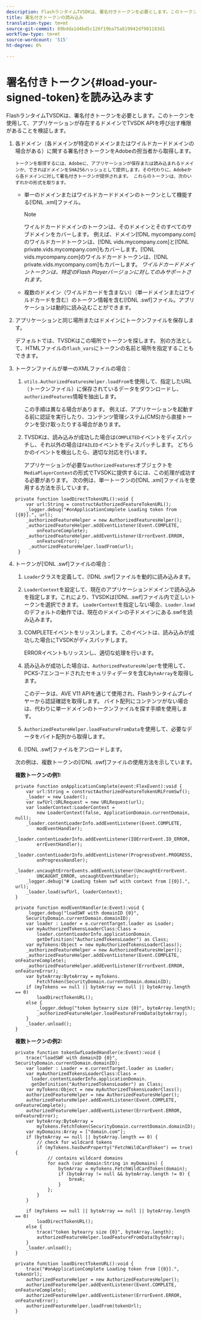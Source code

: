 ```yaml
---
description: FlashランタイムTVSDKは、署名付きトークンを必要とします。このトークンを使用して、アプリケーションが存在するドメインでTVSDK APIを呼び出す権限があることを検証します。
title: 署名付きトークンの読み込み
translation-type: tm+mt
source-git-commit: 89bdda1d4bd5c126f19ba75a819942df901183d1
workflow-type: tm+mt
source-wordcount: '515'
ht-degree: 0%

---
```



# 署名付きトークン{#load-your-signed-token}を読み込みます

FlashランタイムTVSDKは、署名付きトークンを必要とします。このトークンを使用して、アプリケーションが存在するドメインでTVSDK APIを呼び出す権限があることを検証します。

1. 各ドメイン（各ドメインが特定のドメインまたはワイルドカードドメインの場合がある）に関する署名付きトークンをAdobeの担当者から取得します。

       トークンを取得するには、Adobeに、アプリケーションが保存または読み込まれるドメインか、できればドメインをSHA256ハッシュとして提供します。その代わりに、Adobeから各ドメインに対して署名付きトークンが提供されます。 これらのトークンは、次のいずれかの形式を取ります。
   
   * 単一のドメインまたはワイルドカードドメインのトークンとして機能する[!DNL .xml]ファイル。

      >[!NOTE]
      >
      >ワイルドカードドメインのトークンは、そのドメインとそのすべてのサブドメインをカバーします。 例えば、ドメイン[!DNL mycompany.com]のワイルドカードトークンは、[!DNL vids.mycompany.com]と[!DNL private.vids.mycompany.com]もカバーします。[!DNL vids.mycompany.com]のワイルドカードトークンは、[!DNL private.vids.mycompany.com]もカバーします。 *ワイルドカードドメイントークンは、特定のFlash Playerバージョンに対してのみサポートされます。*

   * 複数のドメイン（ワイルドカードを含まない）（単一ドメインまたはワイルドカードを含む）のトークン情報を含む[!DNL .swf]ファイル。アプリケーションは動的に読み込むことができます。

1. アプリケーションと同じ場所またはドメインにトークンファイルを保存します。

   デフォルトでは、TVSDKはこの場所でトークンを探します。 別の方法として、HTMLファイルの`flash_vars`にトークンの名前と場所を指定することもできます。
1. トークンファイルが単一のXMLファイルの場合：
   1. `utils.AuthorizedFeaturesHelper.loadFrom`を使用して、指定したURL（トークンファイル）に保存されているデータをダウンロードし、`authorizedFeatures`情報を抽出します。

      この手順は異なる場合があります。 例えば、アプリケーションを起動する前に認証を実行したり、コンテンツ管理システム(CMS)から直接トークンを受け取ったりする場合があります。

   1. TVSDKは、読み込みが成功した場合は`COMPLETED`イベントをディスパッチし、それ以外の場合は`FAILED`イベントをディスパッチします。 どちらかのイベントを検出したら、適切な対応を行います。

      アプリケーションが必要な`authorizedFeatures`オブジェクトを`MediaPlayerContext`の形式でTVSDKに提供するには、この処理が成功する必要があります。
   次の例は、単一トークンの[!DNL .xml]ファイルを使用する方法を示しています。

   ```
   private function loadDirectTokenURL():void { 
       var url:String = constructAuthorizedFeatureTokenURL(); 
       _logger.debug("#onApplicationComplete Loading token from [{0}].", url); 
       _authorizedFeatureHelper = new AuthorizedFeaturesHelper(); 
       _authorizedFeatureHelper.addEventListener(Event.COMPLETE,  
           onFeatureComplete); 
       _authorizedFeatureHelper.addEventListener(ErrorEvent.ERROR,  
           onFeatureError); 
        _authorizedFeatureHelper.loadFrom(url); 
    }
   ```

1. トークンが[!DNL .swf]ファイルの場合：
   1. `Loader`クラスを定義して、[!DNL .swf]ファイルを動的に読み込みます。
   1. `LoaderContext`を設定して、現在のアプリケーションドメインで読み込みを指定します。これにより、TVSDKは[!DNL .swf]ファイル内で正しいトークンを選択できます。 `LoaderContext`を指定しない場合、`Loader.load`のデフォルトの動作では、現在のドメインの子ドメインにある.swfを読み込みます。
   1. COMPLETEイベントをリッスンします。このイベントは、読み込みが成功した場合にTVSDKがディスパッチします。

      ERRORイベントもリッスンし、適切な処理を行います。
   1. 読み込みが成功した場合は、`AuthorizedFeaturesHelper`を使用して、PCKS-7エンコードされたセキュリティデータを含む`ByteArray`を取得します。

      このデータは、AVE V11 APIを通じて使用され、Flashランタイムプレイヤーから認証確認を取得します。 バイト配列にコンテンツがない場合は、代わりに単一ドメインのトークンファイルを探す手順を使用します。
   1. `AuthorizedFeatureHelper.loadFeatureFromData`を使用して、必要なデータをバイト配列から取得します。
   1. [!DNL .swf]ファイルをアンロードします。

   次の例は、複数トークンの[!DNL .swf]ファイルの使用方法を示しています。

   **複数トークンの例1:**

   ```
   private function onApplicationComplete(event:FlexEvent):void { 
       var url:String = constructAuthorizedFeatureTokenURLFromSwf();   
       _loader = new Loader(); 
       var swfUrl:URLRequest = new URLRequest(url); 
       var loaderContext:LoaderContext =  
           new LoaderContext(false, ApplicationDomain.currentDomain, null); 
       _loader.contentLoaderInfo.addEventListener(Event.COMPLETE,  
           modEventHandler); 
       _loader.contentLoaderInfo.addEventListener(IOErrorEvent.IO_ERROR,  
           errEventHandler); 
       _loader.contentLoaderInfo.addEventListener(ProgressEvent.PROGRESS,  
           onProgressHandler); 
       _loader.uncaughtErrorEvents.addEventListener(UncaughtErrorEvent. 
           UNCAUGHT_ERROR, uncaughtEventHandler); 
       _logger.debug("# Loading token swf with context from [{0}].", url); 
       _loader.load(swfUrl, loaderContext); 
   } 
   
   private function modEventHandler(e:Event):void { 
       _logger.debug("loadSWF with domainID {0}",  
       SecurityDomain.currentDomain.domainID); 
       var loader : Loader = e.currentTarget.loader as Loader; 
       var myAuthorizedTokensLoaderClass:Class =  
           loader.contentLoaderInfo.applicationDomain. 
           getDefinition("AuthorizedTokensLoader") as Class; 
       var myTokens:Object = new myAuthorizedTokensLoaderClass(); 
       _authorizedFeatureHelper = new AuthorizedFeaturesHelper(); 
       _authorizedFeatureHelper.addEventListener(Event.COMPLETE, onFeatureComplete); 
       _authorizedFeatureHelper.addEventListener(ErrorEvent.ERROR, onFeatureError); 
       var byteArray:ByteArray = myTokens. 
           FetchToken(SecurityDomain.currentDomain.domainID); 
       if (myTokens == null || byteArray == null || byteArray.length == 0) 
           loadDirectTokenURL(); 
       else { 
           _logger.debug("token bytearry size {0}", byteArray.length); 
           _authorizedFeatureHelper.loadFeatureFromData(byteArray); 
       } 
       _loader.unload(); 
   } 
   ```

   **複数トークンの例2:**

   ```
   private function tokenSwfLoadedHandler(e:Event):void { 
       trace("loadSWF with domainID {0}", SecurityDomain.currentDomain.domainID); 
       var loader : Loader = e.currentTarget.loader as Loader; 
       var myAuthorizedTokensLoaderClass:Class =  
         loader.contentLoaderInfo.applicationDomain. 
         getDefinition("AuthorizedTokensLoader") as Class; 
       var myTokens:Object = new myAuthorizedTokensLoaderClass(); 
       authorizedFeatureHelper = new AuthorizedFeaturesHelper(); 
       authorizedFeatureHelper.addEventListener(Event.COMPLETE, onFeatureComplete); 
       authorizedFeatureHelper.addEventListener(ErrorEvent.ERROR, onFeatureError); 
       var byteArray:ByteArray =  
           myTokens.FetchToken(SecurityDomain.currentDomain.domainID); 
       var myDomains:Array = ["domain.com"]; 
       if (byteArray == null || byteArray.length == 0) { 
           // check for wildcard tokens 
           if (myTokens.hasOwnProperty("FetchWildCardToken") == true) { 
               // contains wildcard domains 
               for each (var domain:String in myDomains) { 
                   byteArray = myTokens.FetchWildCardToken(domain); 
                   if (byteArray != null && byteArray.length != 0) { 
                       break; 
                   } 
               }; 
           } 
       } 
   
       if (myTokens == null || byteArray == null || byteArray.length == 0) 
           loadDirectTokenURL(); 
       else { 
           trace("token bytearry size {0}", byteArray.length); 
           authorizedFeatureHelper.loadFeatureFromData(byteArray); 
       } 
       _loader.unload(); 
   } 
   
   private function loadDirectTokenURL():void { 
       trace("#onApplicationComplete Loading token from [{0}].", tokenUrl); 
       authorizedFeatureHelper = new AuthorizedFeaturesHelper(); 
       authorizedFeatureHelper.addEventListener(Event.COMPLETE, onFeatureComplete); 
       authorizedFeatureHelper.addEventListener(ErrorEvent.ERROR, onFeatureError); 
       authorizedFeatureHelper.loadFrom(tokenUrl); 
   }
   ```

